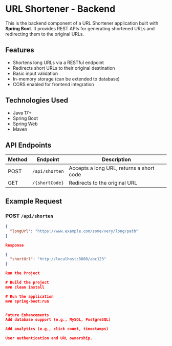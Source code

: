 # URL Shortener - Backend

This is the backend component of a URL Shortener application built with **Spring Boot**. It provides REST APIs for generating shortened URLs and redirecting them to the original URLs.

## Features

- Shortens long URLs via a RESTful endpoint
- Redirects short URLs to their original destination
- Basic input validation
- In-memory storage (can be extended to database)
- CORS enabled for frontend integration

## Technologies Used

- Java 17+
- Spring Boot
- Spring Web
- Maven

## API Endpoints

| Method | Endpoint           | Description                    |
|--------|--------------------|--------------------------------|
| POST   | `/api/shorten`     | Accepts a long URL, returns a short code |
| GET    | `/{shortCode}`     | Redirects to the original URL  |

## Example Request

### POST `/api/shorten`
```json
{
  "longUrl": "https://www.example.com/some/very/long/path"
}

Response

{
  "shortUrl": "http://localhost:8080/abc123"
}

Run the Project

# Build the project
mvn clean install

# Run the application
mvn spring-boot:run


Future Enhancements
Add database support (e.g., MySQL, PostgreSQL)

Add analytics (e.g., click count, timestamps)

User authentication and URL ownership.
